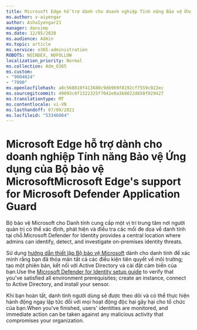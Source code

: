 ```yaml
---
title: Microsoft Edge hỗ trợ dành cho doanh nghiệp Tính năng Bảo vệ Ứng dụng của Bộ bảo vệ Microsoft
ms.author: v-aiyengar
author: AshaIyengar21
manager: dansimp
ms.date: 12/05/2020
ms.audience: Admin
ms.topic: article
ms.service: o365-administration
ROBOTS: NOINDEX, NOFOLLOW
localization_priority: Normal
ms.collection: Adm_O365
ms.custom:
- "9004024"
- "7090"
ms.openlocfilehash: a8c560810f413680c9db969f8192cff559c022ec
ms.sourcegitcommit: 49093c0f1322325f7042e0a368022d650f029427
ms.translationtype: MT
ms.contentlocale: vi-VN
ms.lasthandoff: 07/09/2021
ms.locfileid: "53346084"
---
```

# <a name="microsoft-edges-support-for-microsoft-defender-application-guard"></a><span data-ttu-id="6aad1-102">Microsoft Edge hỗ trợ dành cho doanh nghiệp Tính năng Bảo vệ Ứng dụng của Bộ bảo vệ Microsoft</span><span class="sxs-lookup"><span data-stu-id="6aad1-102">Microsoft Edge's support for Microsoft Defender Application Guard</span></span>

<span data-ttu-id="6aad1-103">Bộ bảo vệ Microsoft cho Danh tính cung cấp một vị trí trung tâm nơi người quản trị có thể xác định, phát hiện và điều tra các mối đe dọa về danh tính tại chỗ.</span><span class="sxs-lookup"><span data-stu-id="6aad1-103">Microsoft Defender for Identity provides a central location where admins can identify, detect, and investigate on-premises identity threats.</span></span> 

<span data-ttu-id="6aad1-104">Sử dụng [hướng dẫn thiết lập Bộ bảo vệ Microsoft](https://admin.microsoft.com/AdminPortal/Home?#/modernonboarding/microsoftdefenderforidentitysetupguide) dành cho danh tính để xác minh rằng bạn đã thỏa mãn tất cả các điều kiện tiên quyết về môi trường; tạo một phiên bản, kết nối với Active Directory và cài đặt cảm biến của bạn.</span><span class="sxs-lookup"><span data-stu-id="6aad1-104">Use the [‎Microsoft Defender for Identity‎ setup guide](https://admin.microsoft.com/AdminPortal/Home?#/modernonboarding/microsoftdefenderforidentitysetupguide) to verify that you've satisfied all environment prerequisites; create an instance, connect to Active Directory, and install your sensor.</span></span> 

<span data-ttu-id="6aad1-105">Khi bạn hoàn tất, danh tính người dùng sẽ được theo dõi và có thể thực hiện hành động ngay lập tức đối với mọi hoạt động độc hại gây hại cho tổ chức của bạn.</span><span class="sxs-lookup"><span data-stu-id="6aad1-105">When you've finished, users' identities are monitored, and immediate action can be taken against any malicious activity that compromises your organization.</span></span>
